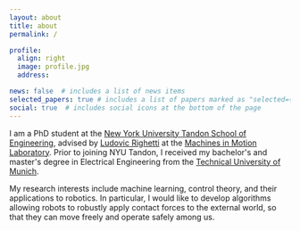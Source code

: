 ```yaml
---
layout: about
title: about
permalink: /

profile:
  align: right
  image: profile.jpg
  address:

news: false  # includes a list of news items
selected_papers: true # includes a list of papers marked as "selected={true}"
social: true  # includes social icons at the bottom of the page
---
```


I am a PhD student at the [New York University Tandon School of Engineering](https://engineering.nyu.edu), advised by [Ludovic Righetti](https://engineering.nyu.edu/faculty/ludovic-righetti) at the [Machines in Motion Laboratory](https://wp.nyu.edu/machinesinmotion/). Prior to joining NYU Tandon, I received my bachelor's and master's degree in Electrical Engineering from the [Technical University of Munich](https://www.tum.de).

My research interests include machine learning, control theory, and their applications to robotics. In particular, I would like to develop algorithms allowing robots to robustly apply contact forces to the external world, so that they can move freely and operate safely among us.
